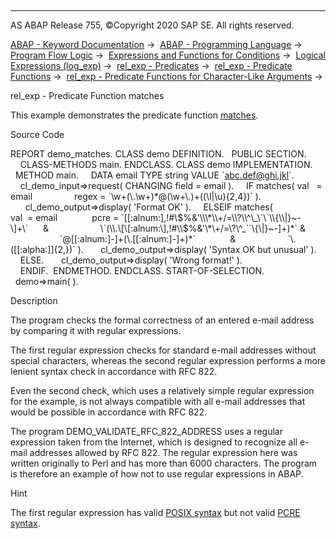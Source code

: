   

* * *

AS ABAP Release 755, ©Copyright 2020 SAP SE. All rights reserved.

[ABAP - Keyword Documentation](https://help.sap.com/doc/abapdocu_755_index_htm/7.55/en-US/abenabap.htm) →  [ABAP - Programming Language](https://help.sap.com/doc/abapdocu_755_index_htm/7.55/en-US/abenabap_reference.htm) →  [Program Flow Logic](https://help.sap.com/doc/abapdocu_755_index_htm/7.55/en-US/abenabap_flow_logic.htm) →  [Expressions and Functions for Conditions](https://help.sap.com/doc/abapdocu_755_index_htm/7.55/en-US/abenlogical_expr_func.htm) →  [Logical Expressions (log\_exp)](https://help.sap.com/doc/abapdocu_755_index_htm/7.55/en-US/abenlogexp.htm) →  [rel\_exp - Predicates](https://help.sap.com/doc/abapdocu_755_index_htm/7.55/en-US/abenpredicate.htm) →  [rel\_exp - Predicate Functions](https://help.sap.com/doc/abapdocu_755_index_htm/7.55/en-US/abenpredicate_functions.htm) →  [rel\_exp - Predicate Functions for Character-Like Arguments](https://help.sap.com/doc/abapdocu_755_index_htm/7.55/en-US/abenpredicate_functions_strgs.htm) → 

rel\_exp - Predicate Function matches

This example demonstrates the predicate function [matches](https://help.sap.com/doc/abapdocu_755_index_htm/7.55/en-US/abenmatches_functions.htm).

Source Code

REPORT demo\_matches.
CLASS demo DEFINITION.
  PUBLIC SECTION.
    CLASS-METHODS main.
ENDCLASS.
CLASS demo IMPLEMENTATION.
  METHOD main.
    DATA email TYPE string VALUE \`abc.def@ghi.jkl\`.
    cl\_demo\_input=>request( CHANGING field = email ).
    IF matches( val   = email
                regex = \`\\w+(\\.\\w+)\*@(\\w+\\.)+((\\l|\\u){2,4})\` ).
      cl\_demo\_output=>display( 'Format OK' ).
    ELSEIF matches(
             val  = email
             pcre = \`\[\[:alnum:\],!#\\$%&'\\\*\\+/=\\?\\^\_\`\`\\{\\|}~-\]+\`      &
                    \`(\\.\[\[:alnum:\],!#\\$%&'\\\*\\+/=\\?\\^\_\`\`\\{\\|}~-\]+)\*\` &
                    \`@\[\[:alnum:\]-\]+(\\.\[\[:alnum:\]-\]+)\*\`              &
                    \`\\.(\[\[:alpha:\]\]{2,})\` ).
      cl\_demo\_output=>display( 'Syntax OK but unusual' ).
    ELSE.
      cl\_demo\_output=>display( 'Wrong format!' ).
    ENDIF.  ENDMETHOD.
ENDCLASS.
START-OF-SELECTION.
  demo=>main( ).

Description

The program checks the formal correctness of an entered e-mail address by comparing it with regular expressions.

The first regular expression checks for standard e-mail addresses without special characters, whereas the second regular expression performs a more lenient syntax check in accordance with RFC 822.

Even the second check, which uses a relatively simple regular expression for the example, is not always compatible with all e-mail addresses that would be possible in accordance with RFC 822.

The program DEMO\_VALIDATE\_RFC\_822\_ADDRESS uses a regular expression taken from the Internet, which is designed to recognize all e-mail addresses allowed by RFC 822. The regular expression here was written originally to Perl and has more than 6000 characters. The program is therefore an example of how not to use regular expressions in ABAP.

Hint

The first regular expression has valid [POSIX syntax](https://help.sap.com/doc/abapdocu_755_index_htm/7.55/en-US/abenregex_posix_syntax.htm) but not valid [PCRE syntax](https://help.sap.com/doc/abapdocu_755_index_htm/7.55/en-US/abenregex_pcre_syntax.htm).